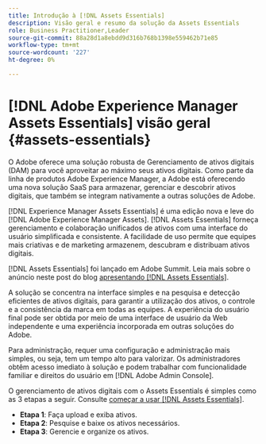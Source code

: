 ```yaml
---
title: Introdução à [!DNL Assets Essentials]
description: Visão geral e resumo da solução da Assets Essentials
role: Business Practitioner,Leader
source-git-commit: 88a28d1a8ebdd9d316b768b1398e559462b71e85
workflow-type: tm+mt
source-wordcount: '227'
ht-degree: 0%

---
```


# [!DNL Adobe Experience Manager Assets Essentials] visão geral  {#assets-essentials}

<!-- TBD: Update this banner to remove Beta label. 
![Banner image for beta docs](assets/do-not-localize/banner-image-beta-docs.png)
-->

O Adobe oferece uma solução robusta de Gerenciamento de ativos digitais (DAM) para você aproveitar ao máximo seus ativos digitais. Como parte da linha de produtos Adobe Experience Manager, a Adobe está oferecendo uma nova solução SaaS para armazenar, gerenciar e descobrir ativos digitais, que também se integram nativamente a outras soluções de Adobe.

[!DNL Experience Manager Assets Essentials] é uma edição nova e leve do  [!DNL Adobe Experience Manager Assets]. [!DNL Assets Essentials] forneça gerenciamento e colaboração unificados de ativos com uma interface do usuário simplificada e consistente. A facilidade de uso permite que equipes mais criativas e de marketing armazenem, descubram e distribuam ativos digitais.

[!DNL Assets Essentials] foi lançado em Adobe Summit. Leia mais sobre o anúncio neste post do blog [apresentando [!DNL Assets Essentials]](https://blog.adobe.com/en/publish/2021/04/27/introducing-adobe-experience-manager-assets-essentials-to-simplify-collaboration-across-teams.html).

A solução se concentra na interface simples e na pesquisa e detecção eficientes de ativos digitais, para garantir a utilização dos ativos, o controle e a consistência da marca em todas as equipes. A experiência do usuário final pode ser obtida por meio de uma interface de usuário da Web independente e uma experiência incorporada em outras soluções do Adobe.

Para administração, requer uma configuração e administração mais simples, ou seja, tem um tempo alto para valorizar. Os administradores obtêm acesso imediato à solução e podem trabalhar com funcionalidade familiar e direitos do usuário em [!DNL Adobe Admin Console].

O gerenciamento de ativos digitais com o Assets Essentials é simples como as 3 etapas a seguir. Consulte [começar a usar [!DNL Assets Essentials]](/help/get-started.md).

* **Etapa 1**: Faça upload e exiba ativos.
* **Etapa 2**: Pesquise e baixe os ativos necessários.
* **Etapa 3**: Gerencie e organize os ativos.

